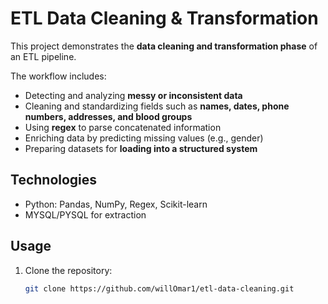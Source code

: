 # ETL Data Cleaning & Transformation

This project demonstrates the **data cleaning and transformation phase** of an ETL pipeline.  

The workflow includes:  
- Detecting and analyzing **messy or inconsistent data**   
- Cleaning and standardizing fields such as **names, dates, phone numbers, addresses, and blood groups**  
- Using **regex** to parse concatenated information  
- Enriching data by predicting missing values (e.g., gender)  
- Preparing datasets for **loading into a structured system**

## Technologies
- Python: Pandas, NumPy, Regex, Scikit-learn  
- MYSQL/PYSQL for extraction  

## Usage
1. Clone the repository:
   ```bash
   git clone https://github.com/willOmar1/etl-data-cleaning.git
